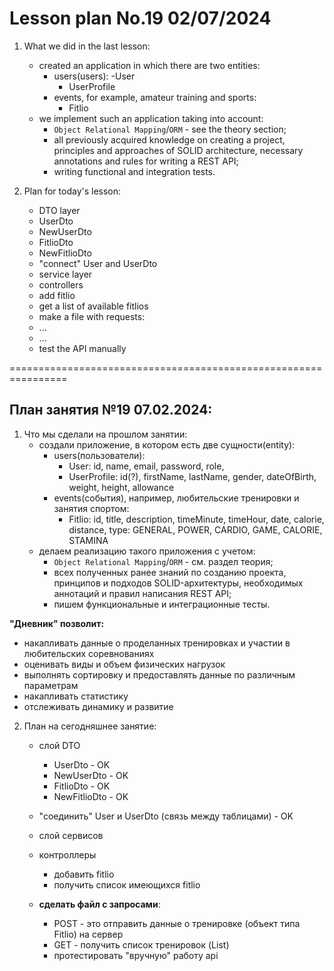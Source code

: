 # Lesson plan No.19 02/07/2024

1. What we did in the last lesson:
    - created an application in which there are two entities:
        - users(users):
          -User
            - UserProfile
        - events, for example, amateur training and sports:
            - Fitlio
    - we implement such an application taking into account:
        - `Object Relational Mapping`/`ORM` - see the theory section;
        - all previously acquired knowledge on creating a project, principles and approaches of SOLID architecture, necessary annotations and rules for writing a REST API;
        - writing functional and integration tests.

2. Plan for today's lesson:
   - DTO layer
   - UserDto
   - NewUserDto
   - FitlioDto
   - NewFitlioDto
   - "connect" User and UserDto
   - service layer
   - controllers
   - add fitlio
   - get a list of available fitlios
   - make a file with requests:
   - ...
   - ...
   - test the API manually


================================================================

## План занятия №19 07.02.2024:

1. Что мы сделали на прошлом занятии:
    - создали приложение, в котором есть две сущности(entity):
      - users(пользователи):
        - User: id, name, email, password, role, 
        - UserProfile: id(?), firstName, lastName, gender, dateOfBirth, weight, height, allowance
      - events(события), например, любительские тренировки и занятия спортом:
        - Fitlio: id, title, description, timeMinute, timeHour, date, calorie, distance, type: GENERAL, POWER, CARDIO, GAME, CALORIE, STAMINA
    - делаем реализацию такого приложения с учетом:
        - `Object Relational Mapping`/`ORM` - см. раздел теория;
        - всех полученных ранее знаний по созданию проекта, принципов и подходов SOLID-архитектуры, необходимых аннотаций и правил написания REST API;
        - пишем функциональные и интеграционные тесты.
      
**"Дневник" позволит:**
* накапливать данные о проделанных тренировках и участии в любительских соревнованиях
* оценивать виды и объем физических нагрузок
* выполнять сортировку и предоставлять данные по различным параметрам
* накапливать статистику
* отслеживать динамику и развитие

2. План на сегодняшнее занятие:
      - слой DTO
        - UserDto - OK
        - NewUserDto - OK
        - FitlioDto - OK
        - NewFitlioDto - OK 
      - "соединить" User и UserDto (связь между таблицами) - OK
   
      - слой сервисов
   
      - контроллеры
        - добавить fitlio
        - получить список имеющихся fitlio
      - **сделать файл с запросами**:
        - POST - это отправить данные о тренировке (объект типа Fitlio) на сервер
        - GET - получить список тренировок (List<Fitlio>)
        - протестировать "вручную" работу api



    







